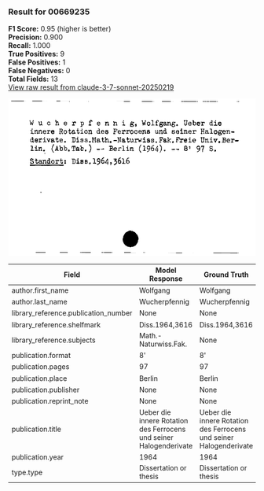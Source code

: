 ### Result for 00669235
**F1 Score:** 0.95 (higher is better)<br>**Precision:** 0.900<br>**Recall:** 1.000<br>**True Positives:** 9<br>**False Positives:** 1<br>**False Negatives:** 0<br>**Total Fields:** 13<br>[View raw result from claude-3-7-sonnet-20250219](https://github.com/RISE-UNIBAS/humanities_data_benchmark/blob/main/results/2025-09-02/T0144/request_T0144_00669235.json)

<img src="https://github.com/RISE-UNIBAS/humanities_data_benchmark/blob/main/benchmarks/zettelkatalog/images/00669235.jpg?raw=true" alt="00669235" width="600px">

| Field | Model Response | Ground Truth | Fuzzy Score | Match |
|-------|----------------|--------------|-------------|-------|
| author.first_name | Wolfgang | Wolfgang | 1.000 | ✅ |
| author.last_name | Wucherpfennig | Wucherpfennig | 1.000 | ✅ |
| library_reference.publication_number | None | None | 1.000 | ✅ |
| library_reference.shelfmark | Diss.1964,3616 | Diss.1964,3616 | 1.000 | ✅ |
| library_reference.subjects | Math.-Naturwiss.Fak. | None | 0.000 | ❌ |
| publication.format | 8' | 8' | 1.000 | ✅ |
| publication.pages | 97 | 97 | 1.000 | ✅ |
| publication.place | Berlin | Berlin | 1.000 | ✅ |
| publication.publisher | None | None | 1.000 | ✅ |
| publication.reprint_note | None | None | 1.000 | ✅ |
| publication.title | Ueber die innere Rotation des Ferrocens und seiner Halogenderivate | Ueber die innere Rotation des Ferrocens und seiner Halogenderivate | 1.000 | ✅ |
| publication.year | 1964 | 1964 | 1.000 | ✅ |
| type.type | Dissertation or thesis | Dissertation or thesis | 1.000 | ✅ |
